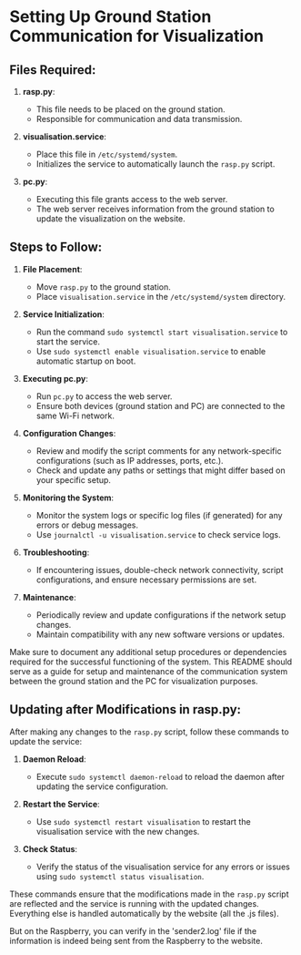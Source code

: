 # Setting Up Ground Station Communication for Visualization

## Files Required:

1. **rasp.py**:
   - This file needs to be placed on the ground station.
   - Responsible for communication and data transmission.

2. **visualisation.service**:
   - Place this file in `/etc/systemd/system`.
   - Initializes the service to automatically launch the `rasp.py` script.

3. **pc.py**:
   - Executing this file grants access to the web server.
   - The web server receives information from the ground station to update the visualization on the website.

## Steps to Follow:

1. **File Placement**:
   - Move `rasp.py` to the ground station.
   - Place `visualisation.service` in the `/etc/systemd/system` directory.

2. **Service Initialization**:
   - Run the command `sudo systemctl start visualisation.service` to start the service.
   - Use `sudo systemctl enable visualisation.service` to enable automatic startup on boot.

3. **Executing pc.py**:
   - Run `pc.py` to access the web server.
   - Ensure both devices (ground station and PC) are connected to the same Wi-Fi network.

4. **Configuration Changes**:
   - Review and modify the script comments for any network-specific configurations (such as IP addresses, ports, etc.).
   - Check and update any paths or settings that might differ based on your specific setup.

5. **Monitoring the System**:
   - Monitor the system logs or specific log files (if generated) for any errors or debug messages.
   - Use `journalctl -u visualisation.service` to check service logs.

6. **Troubleshooting**:
   - If encountering issues, double-check network connectivity, script configurations, and ensure necessary permissions are set.

7. **Maintenance**:
   - Periodically review and update configurations if the network setup changes.
   - Maintain compatibility with any new software versions or updates.

Make sure to document any additional setup procedures or dependencies required for the successful functioning of the system. 
This README should serve as a guide for setup and maintenance of the communication system between the ground station and the PC for visualization purposes.

## Updating after Modifications in rasp.py:

After making any changes to the `rasp.py` script, follow these commands to update the service:

1. **Daemon Reload**:
   - Execute `sudo systemctl daemon-reload` to reload the daemon after updating the service configuration.

2. **Restart the Service**:
   - Use `sudo systemctl restart visualisation` to restart the visualisation service with the new changes.

3. **Check Status**:
   - Verify the status of the visualisation service for any errors or issues using `sudo systemctl status visualisation`.

These commands ensure that the modifications made in the `rasp.py` script are reflected and the service is running with the updated changes.
Everything else is handled automatically by the website (all the .js files).

But on the Raspberry, you can verify in the 'sender2.log' file if the information is indeed being sent from the Raspberry to the website.
